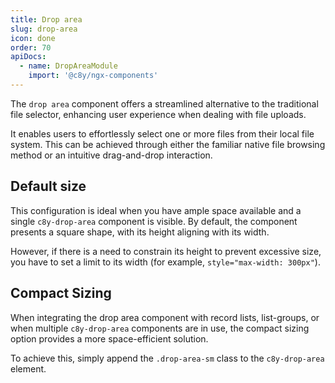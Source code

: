 ```yaml
---
title: Drop area
slug: drop-area
icon: done
order: 70
apiDocs:
  - name: DropAreaModule
    import: '@c8y/ngx-components'
---
```

<!-- markdownlint-disable MD025 -->
<!-- markdownlint-disable MD033 -->
<!-- markdownlint-disable MD051 -->

The `drop area` component offers a streamlined alternative to the traditional file selector, enhancing user experience when dealing with file uploads.

It enables users to effortlessly select one or more files from their local file system. This can be achieved through either the familiar native file browsing method or an intuitive drag-and-drop interaction.

## Default size

This configuration is ideal when you have ample space available and a single `c8y-drop-area`
component is visible. By default, the component presents a square shape, with its height aligning
with its width.

However, if there is a need to constrain its height to prevent excessive size,
you have to set a limit to its width (for example, `style="max-width: 300px"`).

<codex-tutorial-example class="c8y-codex-override">
  <div class="container-fluid p-24">
<!-- important -->
<c8y-drop-area (dropped)="uploadFile($event)" [icon]="'upload'" class="m-auto" style="max-width: 300px">
</c8y-drop-area>
<!-- /important -->
  </div>
</codex-tutorial-example>

## Compact Sizing

When integrating the drop area component with record lists, list-groups, or when multiple `c8y-drop-area` components are in use, the compact sizing option provides a more space-efficient solution.

To achieve this, simply append the `.drop-area-sm` class to the `c8y-drop-area` element.

<codex-tutorial-example class="c8y-codex-override">
  <div class="container-fluid p-24">
    <!-- important -->
    <c8y-drop-area class="drop-area-sm" (dropped)="uploadFile($event)" [icon]="'upload'">
    </c8y-drop-area>
    <!-- /important -->
  </div>
</codex-tutorial-example>
